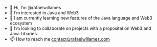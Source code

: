 - 👋 Hi, I’m @rafaelwillames
- 👀 I’m interested in Java and Web3
- 🌱 I am currently learning new features of the Java language and Web3 ecosystem
- 💞️ I’m looking to collaborate on projects with a proposital on Web3 and Java Libaries.
- 📫 How to reach me contact@rafaelwillames.com

<!---
rafaelwillames/rafaelwillames is a ✨ special ✨ repository because its `README.md` (this file) appears on your GitHub profile.
You can click the Preview link to take a look at your changes.
--->
